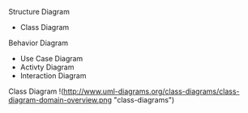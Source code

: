 Structure Diagram
* Class Diagram

Behavior Diagram
* Use Case Diagram
* Activty Diagram
* Interaction Diagram

Class Diagram
!(http://www.uml-diagrams.org/class-diagrams/class-diagram-domain-overview.png "class-diagrams")

